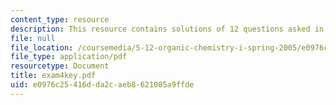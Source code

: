 ```yaml
---
content_type: resource
description: This resource contains solutions of 12 questions asked in exam 4.
file: null
file_location: /coursemedia/5-12-organic-chemistry-i-spring-2005/e0976c25416dda2caeb8621085a9ffde_exam4key.pdf
file_type: application/pdf
resourcetype: Document
title: exam4key.pdf
uid: e0976c25-416d-da2c-aeb8-621085a9ffde
---
```

